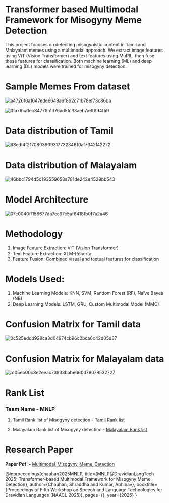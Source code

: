 # Transformer based Multimodal Framework for Misogyny Meme Detection

This project focuses on detecting misogynistic content in Tamil and Malayalam memes using a multimodal approach. 
We extract image features using ViT (Vision Transformer) and text features using MuRIL, then fuse these features 
for classification. Both machine learning (ML) and deep learning (DL) models were trained for misogyny detection. 

# Sample Memes From dataset

![a4726f0a1647ede6649a6f862c71b78ef73c86ba](https://github.com/user-attachments/assets/a0e157d5-330b-4f22-b835-6e896d89875e)


![3fa765a1eb84776a1d76ad5fc93aeb7a6f694f59](https://github.com/user-attachments/assets/1f4fb2ff-6666-465b-aa40-55ad896ddfe5)


# Data distribution of Tamil
![63edf4f217080390931773234810af7342f42272](https://github.com/user-attachments/assets/45fb4475-2355-4006-87e6-9670edb39390)

# Data distribution of Malayalam
![46bbc1794d5d193559658a781de242e4528bb543](https://github.com/user-attachments/assets/c46e2a53-07f2-422a-a94e-1ac50b337c4d)


# Model Architecture

![07e0040ff156677da7cc97e5af6418fb0f7a2a46](https://github.com/user-attachments/assets/c475311b-c362-40cc-95c3-f100686012fe)


# Methodology
1. Image Feature Extraction: ViT (Vision Transformer)
2. Text Feature Extraction: XLM-Roberta
3. Feature Fusion: Combined visual and textual features for classification
   
# Models Used:
1. Machine Learning Models: KNN, SVM, Random Forest (RF), Naïve Bayes (NB)
2. Deep Learning Models: LSTM, GRU, Custom Multimodal Model (MMC)

# Confusion Matrix for Tamil data
![0c525eddd928ca3d04974cb96c0bca6c42d05d37](https://github.com/user-attachments/assets/89ffcd67-b69a-451f-a224-19bb2c5d420b)


# Confusion Matrix for Malayalam data
![a105eb00c3e2eeac73933babe660d79079532727](https://github.com/user-attachments/assets/ba3e1372-78b1-4e05-a7e6-ecfc58315b15)


# Rank List
### Team Name - MNLP
1. Tamil Rank list of Misogyny detection - [Tamil Rank list](https://github.com/user-attachments/files/19090596/Misogyny.shared.task.-.Tamil.Rank.list.pdf)

2. Malayalam Rank list of Misogyny detection - [Malayalam Rank list](https://github.com/user-attachments/files/19090593/Misogyny.shared.task.-.Malayalam.Rank.list.pdf)

   
# Research Paper

**Paper Pdf :-** [Multimodal_Misogyny_Meme_Detection](https://github.com/user-attachments/files/19719420/Multimodal_Misogyny_Meme_Detection_Paper.1.pdf)

@inproceedings{chauhan2025MNLP,
  title={MNLP@DravidianLangTech 2025: Transformer-based Multimodal Framework for Misogyny Meme Detection},
  author={Chauhan, Shraddha and Kumar, Abhinav},
  booktitle={Proceedings of Fifth Workshop on Speech and Language Technologies for Dravidian Languages (NAACL 2025)},
  pages={},
  year={2025}
}

